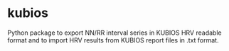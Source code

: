 # kubios
Python package to export NN/RR interval series in KUBIOS HRV readable format and to import HRV results from KUBIOS report files in .txt format.
